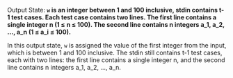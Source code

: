Output State: **`w` is an integer between 1 and 100 inclusive, stdin contains t-1 test cases. Each test case contains two lines. The first line contains a single integer n (1 ≤ n ≤ 100). The second line contains n integers a_1, a_2, …, a_n (1 ≤ a_i ≤ 100).**

In this output state, `w` is assigned the value of the first integer from the input, which is between 1 and 100 inclusive. The stdin still contains t-1 test cases, each with two lines: the first line contains a single integer n, and the second line contains n integers a_1, a_2, …, a_n.